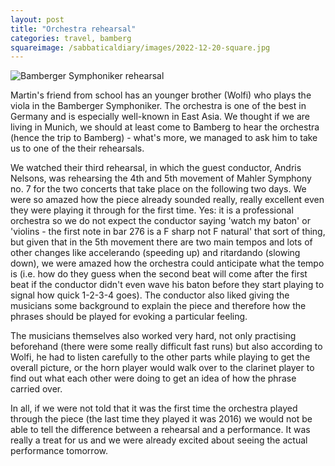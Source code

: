 ```yaml
---
layout: post
title: "Orchestra rehearsal"
categories: travel, bamberg
squareimage: /sabbaticaldiary/images/2022-12-20-square.jpg
---
```

<img src="/sabbaticaldiary/images/2022-12-20.jpg" alt="Bamberger Symphoniker rehearsal" class="center">

Martin's friend from school has an younger brother (Wolfi) who plays the viola in the Bamberger Symphoniker. The orchestra is one of the best in Germany and is especially well-known in East Asia. We thought if we are living in Munich, we should at least come to Bamberg to hear the orchestra (hence the trip to Bamberg) - what's more, we managed to ask him to take us to one of the their rehearsals. 

We watched their third rehearsal, in which the guest conductor, Andris Nelsons, was rehearsing the 4th and 5th movement of Mahler Symphony no. 7 for the two concerts that take place on the following two days. We were so amazed how the piece already sounded really, really excellent even they were playing it through for the first time. Yes: it is a professional orchestra so we do not expect the conductor saying 'watch my baton' or 'violins - the first note in bar 276 is a F sharp not F natural' that sort of thing, but given that in the 5th movement there are two main tempos and lots of other changes like accelerando (speeding up) and ritardando (slowing down), we were amazed how the orchestra could anticipate what the tempo is (i.e. how do they guess when the second beat will come after the first beat if the conductor didn't even wave his baton before they start playing to signal how quick 1-2-3-4 goes). The conductor also liked giving the musicians some background to explain the piece and therefore how the phrases should be played for evoking a particular feeling. 

The musicians themselves also worked very hard, not only practising beforehand (there were some really difficult fast runs) but also according to Wolfi, he had to listen carefully to the other parts while playing to get the overall picture, or the horn player would walk over to the clarinet player to find out what each other were doing to get an idea of how the phrase carried over. 

In all, if we were not told that it was the first time the orchestra played through the piece (the last time they played it was 2016) we would not be able to tell the difference between a rehearsal and a performance. It was really a treat for us and we were already excited about seeing the actual performance tomorrow.